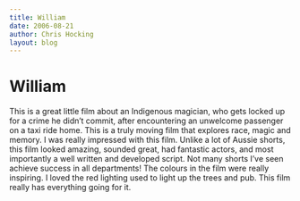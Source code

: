 ```yaml
---
title: William
date: 2006-08-21
author: Chris Hocking
layout: blog
---
```

# William

This is a great little film about an Indigenous magician, who gets locked up for a crime he didn’t commit, after encountering an unwelcome passenger on a taxi ride home. This is a truly moving film that explores race, magic and memory. I was really impressed with this film. Unlike a lot of Aussie shorts, this film looked amazing, sounded great, had fantastic actors, and most importantly a well written and developed script. Not many shorts I’ve seen achieve success in all departments! The colours in the film were really inspiring. I loved the red lighting used to light up the trees and pub. This film really has everything going for it.
